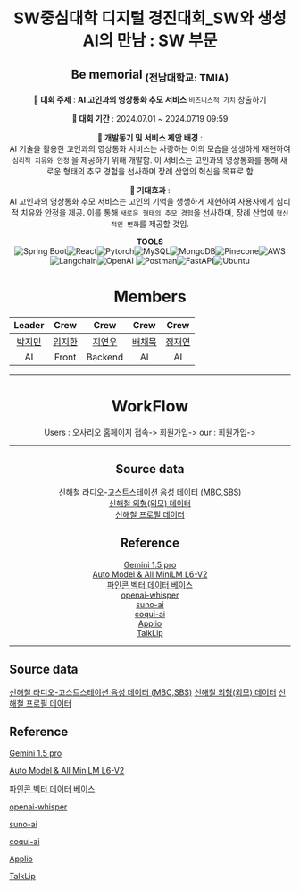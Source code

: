# <div align="center">SW중심대학 디지털 경진대회_SW와 생성AI의 만남 : SW 부문</div>

## <div align="center">Be memorial <sub>(전남대학교: TMIA)</sub></div>

<div align="center">

**📌 대회 주제** :  **AI 고인과의 영상통화 추모 서비스** 
`비즈니스적 가치`
 창출하기      

**📌 대회 기간** : 2024.07.01 ~ 2024.07.19 09:59    

**📌 개발동기 및 서비스 제안 배경** : </br>
AI 기술을 활용한 고인과의 영상통화 서비스는 사랑하는 이의 모습을 생생하게 재현하여 
`심리적 치유와 안정` 을 제공하기 위해 개발함. 이 서비스는 고인과의 영상통화를 통해 새로운 형태의 추모 경험을 선사하며 장례 산업의 혁신을 목표로 함

**📌 기대효과** : </br>
AI 고인과의 영상통화 추모 서비스는 고인의 기억을 생생하게 재현하여 사용자에게 심리적 치유와 안정을 제공. 이를 통해 `새로운 형태의 추모 경험`을 선사하며, 장례 산업에 `혁신적인 변화`를 제공할 것임.

</div>

<div align="center">

**TOOLS**</br>
![Spring Boot](https://img.shields.io/badge/Spring_Boot-6DB33F?style=for-the-badge&logo=spring-boot&logoColor=white)![React](https://img.shields.io/badge/React-20232A?style=for-the-badge&logo=react&logoColor=61DAFB)![Pytorch](https://img.shields.io/badge/PyTorch-EE4C2C?style=for-the-badge&logo=pytorch&logoColor=white)![MySQL](https://img.shields.io/badge/MySQL-4479A1?style=for-the-badge&logo=mysql&logoColor=white)![MongoDB](https://img.shields.io/badge/MongoDB-47A248?style=for-the-badge&logo=mongodb&logoColor=white)![Pinecone](https://img.shields.io/badge/Pinecone-339933?style=for-the-badge&logo=pinecone&logoColor=white)![AWS](https://img.shields.io/badge/AWS-%23FF9900.svg?style=for-the-badge&logo=Amazon%20Web%20Services&logoColor=white)![Langchain](https://img.shields.io/badge/Langchain-0078D4?style=for-the-badge&logo=langchain&logoColor=white)![OpenAI](https://img.shields.io/badge/OpenAI-412991?style=for-the-badge&logo=openai&logoColor=white)
![Postman](https://img.shields.io/badge/Postman-FF6C37?style=for-the-badge&logo=postman&logoColor=white)![FastAPI](https://img.shields.io/badge/FastAPI-005571?style=for-the-badge&logo=fastapi)![Ubuntu](https://img.shields.io/badge/Ubuntu-E95420?style=for-the-badge&logo=ubuntu&logoColor=white)
</div>

<div align="center">

# Members

| Leader | Crew | Crew | Crew | Crew |
| :---: | :---: | :---: | :---: | :---: |
| [박지민](https://github.com/Mawangadulnemi) | [임지환](https://github.com/dlawlghks) | [지연우](https://github.com/speciling) | [배채묵]() | [정재연](https://github.com/jyjnote) |
| AI | Front | Backend | AI | AI |

</div>

---

<div align="center">

# WorkFlow

 Users : 오사리오 홈페이지 접속-> 회원가입-> 
 our : 회원가입->

</div>

---

## <div align="center">Source data</div>

<div align="center">

[신해철 라디오-고스트스테이션 음성 데이터 (MBC,SBS)](https://www.youtube.com/watch?v=WbhUpfSkknY&list=PLRIYuuY2j7Uz54IWxojLB3Ro9ondmp0rL)  
[신해철 외형(외모) 데이터](https://www.youtube.com)  
[신해철 프로필 데이터](https://ko.wikipedia.org/wiki/%EC%8B%A0%ED%95%B4%EC%B2%A0)

</div>

## <div align="center">Reference</div>

<div align="center">

[Gemini 1.5 pro](https://gemini.google.com/?hl=ko)  
[Auto Model & All MiniLM L6-V2](https://python.langchain.com/v0.2/docs)  
[파인콘 벡터 데이터 베이스](https://www.pinecone.io/)  
[openai-whisper](https://github.com/openai/whisper)  
[suno-ai](https://github.com/suno-ai/bark)  
[coqui-ai](https://github.com/coqui-ai/TTS)  
[Applio](https://github.com/IAHispano/Applio)  
[TalkLip](https://github.com/Sxjdwang/TalkLip)

</div>


---

## Source data

[신해철 라디오-고스트스테이션 음성 데이터 (MBC,SBS)](https://www.youtube.com/watch?v=WbhUpfSkknY&list=PLRIYuuY2j7Uz54IWxojLB3Ro9ondmp0rL)
[신해철 외형(외모) 데이터](https://www.youtube.com)
[신해철 프로필 데이터](https://ko.wikipedia.org/wiki/%EC%8B%A0%ED%95%B4%EC%B2%A0)


## Reference 
[Gemini 1.5 pro](https://gemini.google.com/?hl=ko)

[Auto Model & All MiniLM L6-V2](https://python.langchain.com/v0.2/docs)

[파인콘 벡터 데이터 베이스](https://www.pinecone.io/)

[openai-whisper](https://github.com/openai/whisper)

[suno-ai](https://github.com/suno-ai/bark)

[coqui-ai](https://github.com/coqui-ai/TTS)

[](https://zephyrus1111.tistory.com/119)

[Applio](https://github.com/IAHispano/Applio)

[TalkLip](https://github.com/Sxjdwang/TalkLip)
